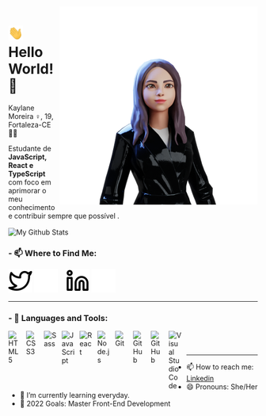 <img src="./assets/ReadyPlayerMe-Avatar.png" min-width="400px" max-width="400px" width="400px" align="right">

# <img src="./assets/hi.gif" width="30px"> Hello World! 👾

Kaylane Moreira ♀️, 19, Fortaleza-CE 🙋‍♀️

Estudante de **JavaScript, React e TypeScript** com foco em aprimorar o meu conhecimento e contribuir sempre que possível .


<img align="center" src="https://github-readme-stats.vercel.app/api/top-langs/?username=kaylanemoreira&layout=compact&theme=radical" alt="My Github Stats">

### - 📫 Where to Find Me:

<!-- [![website](./img/globe-light.svg)](https://kaylanemoreira.com#gh-light-mode-only)
[![website](./img/globe-dark.svg)](https://kaylanemoreira.com#gh-dark-mode-only)
&nbsp;&nbsp; -->
[![website](./assets/twitter-light.svg)](https://twitter.com/Kaylane_SM#gh-light-mode-only)
[![website](./assets/twitterdark.svg)](https://twitter.com/Kaylane_SM#gh-dark-mode-only)
&nbsp;&nbsp;
[![website](./assets/linkedin-light.svg)](https://www.linkedin.com/in/kaylanem/#gh-light-mode-only)
[![website](./assets/linkedin-dark.svg)](https://www.linkedin.com/in/kaylanem/#gh-dark-mode-only)

---

### - 🧠 Languages and Tools:

<img align="left" alt="HTML5" width="26px" src="https://cdn.jsdelivr.net/gh/devicons/devicon/icons/html5/html5-original.svg" style="padding-right:10px;" />
<img align="left" alt="CSS3" width="26px" src="https://cdn.jsdelivr.net/gh/devicons/devicon/icons/css3/css3-original.svg" style="padding-right:10px;" />
 <img align="left" alt="Sass" width="26px" src="https://cdn.jsdelivr.net/gh/devicons/devicon/icons/sass/sass-original.svg" style="padding-right:10px;" />
<img align="left" alt="JavaScript" width="26px" src="https://cdn.jsdelivr.net/gh/devicons/devicon/icons/javascript/javascript-original.svg" style="padding-right:10px;" />
<img align="left" alt="React" width="26px" src="https://cdn.jsdelivr.net/gh/devicons/devicon/icons/react/react-original.svg" style="padding-right:10px;" />
<img align="left" alt="Node.js" width="26px" src="https://cdn.jsdelivr.net/gh/devicons/devicon/icons/nodejs/nodejs-original.svg" style="padding-right:10px;" />
<!-- <img align="left" alt="MongoDB" width="26px" src="https://cdn.jsdelivr.net/gh/devicons/devicon/icons/mongodb/mongodb-original.svg" style="padding-right:10px;" />
<img align="left" alt="MySQL" width="26px" src="https://cdn.jsdelivr.net/gh/devicons/devicon/icons/mysql/mysql-original.svg" style="padding-right:10px;" /> -->

<img align="left" alt="Git" width="26px" src="https://cdn.jsdelivr.net/gh/devicons/devicon/icons/git/git-original.svg" style="padding-right:10px;" />
<img align="left" alt="GitHub" width="26px" src="https://user-images.githubusercontent.com/3369400/139447912-e0f43f33-6d9f-45f8-be46-2df5bbc91289.png#gh-dark-mode-only" style="padding-right:10px;" />
<img align="left" alt="GitHub" width="26px" src="https://user-images.githubusercontent.com/3369400/139448065-39a229ba-4b06-434b-bc67-616e2ed80c8f.png#gh-light-mode-only" style="padding-right:10px;" />
<!-- <img align="left" alt="Terminal" width="26px" src="./img/terminal-light.svg#gh-light-mode-only" />
<img align="left" alt="Terminal" width="26px" src="./img/terminal-dark.svg#gh-dark-mode-only" /> -->
<img align="left" alt="Visual Studio Code" width="26px" src="https://cdn.jsdelivr.net/gh/devicons/devicon/icons/vscode/vscode-original.svg" style="padding-right:10px;" />

<br />
<br />

---
<!-- ### - 🎵 _"…And be a simple kind of man"_ -->

- 📫 How to reach me: [Linkedin](https://www.linkedin.com/in/kaylanem/)
- 😄 Pronouns: She/Her
- 🌱 I’m currently learning everyday.
- 🥅 2022 Goals: Master Front-End Development
<!-- - 👯 ... -->
<!-- - 💬 ... -->
<!-- - 🔭 ... -->
<!-- - ⚡ Fun fact: ... -->

